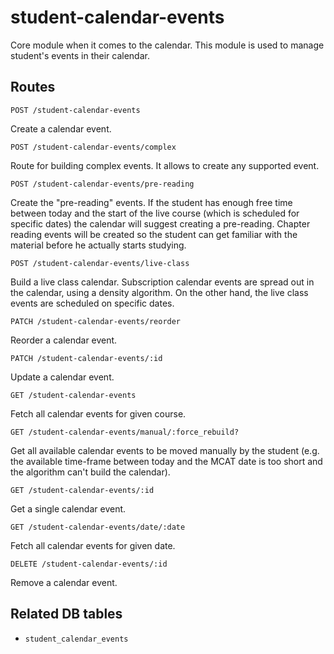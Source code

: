 # student-calendar-events

Core module when it comes to the calendar. This module is used to manage student's events in their calendar.

## Routes

`POST /student-calendar-events`

Create a calendar event.

`POST /student-calendar-events/complex`

Route for building complex events. It allows to create any supported event.

`POST /student-calendar-events/pre-reading`

Create the "pre-reading" events. If the student has enough free time between today and the start of the live course (which is scheduled for specific dates) the calendar will suggest creating a pre-reading. Chapter reading events will be created so the student can get familiar with the material before he actually starts studying.

`POST /student-calendar-events/live-class`

Build a live class calendar. Subscription calendar events are spread out in the calendar, using a density algorithm. On the other hand, the live class events are scheduled on specific dates.

`PATCH /student-calendar-events/reorder`

Reorder a calendar event.

`PATCH /student-calendar-events/:id`

Update a calendar event.

`GET /student-calendar-events`

Fetch all calendar events for given course.

`GET /student-calendar-events/manual/:force_rebuild?`

Get all available calendar events to be moved manually by the student (e.g. the available time-frame between today and the MCAT date is too short and the algorithm can't build the calendar).

`GET /student-calendar-events/:id`

Get a single calendar event.

`GET /student-calendar-events/date/:date`

Fetch all calendar events for given date.

`DELETE /student-calendar-events/:id`

Remove a calendar event.

## Related DB tables
- `student_calendar_events`
